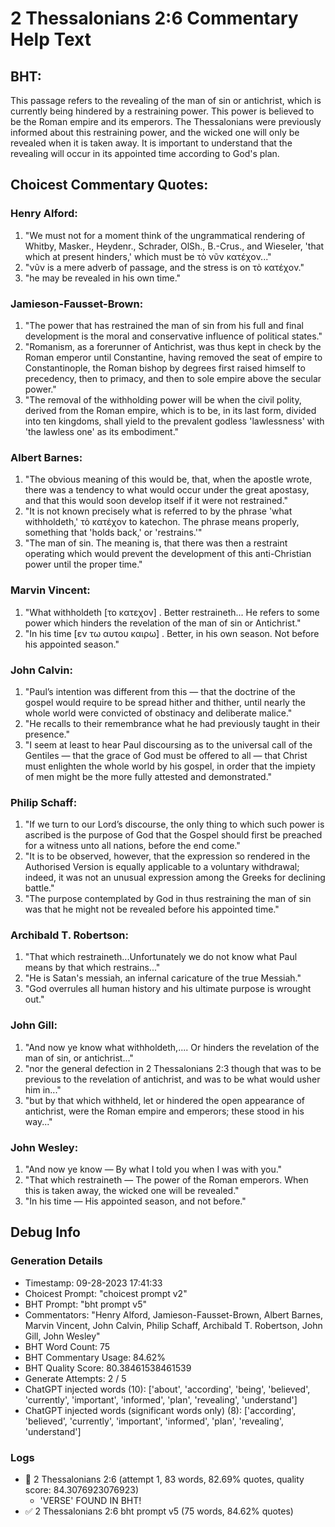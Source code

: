 # 2 Thessalonians 2:6 Commentary Help Text

## BHT:
This passage refers to the revealing of the man of sin or antichrist, which is currently being hindered by a restraining power. This power is believed to be the Roman empire and its emperors. The Thessalonians were previously informed about this restraining power, and the wicked one will only be revealed when it is taken away. It is important to understand that the revealing will occur in its appointed time according to God's plan.

## Choicest Commentary Quotes:
### Henry Alford:
1. "We must not for a moment think of the ungrammatical rendering of Whitby, Masker., Heydenr., Schrader, OlSh., B.-Crus., and Wieseler, 'that which at present hinders,' which must be τὸ νῦν κατέχον..." 
2. "νῦν is a mere adverb of passage, and the stress is on τὸ κατέχον." 
3. "he may be revealed in his own time."

### Jamieson-Fausset-Brown:
1. "The power that has restrained the man of sin from his full and final development is the moral and conservative influence of political states."
2. "Romanism, as a forerunner of Antichrist, was thus kept in check by the Roman emperor until Constantine, having removed the seat of empire to Constantinople, the Roman bishop by degrees first raised himself to precedency, then to primacy, and then to sole empire above the secular power."
3. "The removal of the withholding power will be when the civil polity, derived from the Roman empire, which is to be, in its last form, divided into ten kingdoms, shall yield to the prevalent godless 'lawlessness' with 'the lawless one' as its embodiment."

### Albert Barnes:
1. "The obvious meaning of this would be, that, when the apostle wrote, there was a tendency to what would occur under the great apostasy, and that this would soon develop itself if it were not restrained."
2. "It is not known precisely what is referred to by the phrase 'what withholdeth,' τὸ κατέχον to katechon. The phrase means properly, something that 'holds back,' or 'restrains.'"
3. "The man of sin. The meaning is, that there was then a restraint operating which would prevent the development of this anti-Christian power until the proper time."

### Marvin Vincent:
1. "What withholdeth [το κατεχον] . Better restraineth... He refers to some power which hinders the revelation of the man of sin or Antichrist." 
2. "In his time [εν τω αυτου καιρω] . Better, in his own season. Not before his appointed season."

### John Calvin:
1. "Paul’s intention was different from this — that the doctrine of the gospel would require to be spread hither and thither, until nearly the whole world were convicted of obstinacy and deliberate malice."
2. "He recalls to their remembrance what he had previously taught in their presence."
3. "I seem at least to hear Paul discoursing as to the universal call of the Gentiles — that the grace of God must be offered to all — that Christ must enlighten the whole world by his gospel, in order that the impiety of men might be the more fully attested and demonstrated."

### Philip Schaff:
1. "If we turn to our Lord’s discourse, the only thing to which such power is ascribed is the purpose of God that the Gospel should first be preached for a witness unto all nations, before the end come." 
2. "It is to be observed, however, that the expression so rendered in the Authorised Version is equally applicable to a voluntary withdrawal; indeed, it was not an unusual expression among the Greeks for declining battle." 
3. "The purpose contemplated by God in thus restraining the man of sin was that he might not be revealed before his appointed time."

### Archibald T. Robertson:
1. "That which restraineth...Unfortunately we do not know what Paul means by that which restrains..." 
2. "He is Satan's messiah, an infernal caricature of the true Messiah." 
3. "God overrules all human history and his ultimate purpose is wrought out."

### John Gill:
1. "And now ye know what withholdeth,.... Or hinders the revelation of the man of sin, or antichrist..."
2. "nor the general defection in 2 Thessalonians 2:3 though that was to be previous to the revelation of antichrist, and was to be what would usher him in..."
3. "but by that which withheld, let or hindered the open appearance of antichrist, were the Roman empire and emperors; these stood in his way..."

### John Wesley:
1. "And now ye know — By what I told you when I was with you."
2. "That which restraineth — The power of the Roman emperors. When this is taken away, the wicked one will be revealed."
3. "In his time — His appointed season, and not before."


## Debug Info
### Generation Details
- Timestamp: 09-28-2023 17:41:33
- Choicest Prompt: "choicest prompt v2"
- BHT Prompt: "bht prompt v5"
- Commentators: "Henry Alford, Jamieson-Fausset-Brown, Albert Barnes, Marvin Vincent, John Calvin, Philip Schaff, Archibald T. Robertson, John Gill, John Wesley"
- BHT Word Count: 75
- BHT Commentary Usage: 84.62%
- BHT Quality Score: 80.38461538461539
- Generate Attempts: 2 / 5
- ChatGPT injected words (10):
	['about', 'according', 'being', 'believed', 'currently', 'important', 'informed', 'plan', 'revealing', 'understand']
- ChatGPT injected words (significant words only) (8):
	['according', 'believed', 'currently', 'important', 'informed', 'plan', 'revealing', 'understand']

### Logs
- 🔄 2 Thessalonians 2:6 (attempt 1, 83 words, 82.69% quotes, quality score: 84.3076923076923) 
	- 'VERSE' FOUND IN BHT!
- ✅ 2 Thessalonians 2:6 bht prompt v5 (75 words, 84.62% quotes)